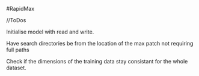 #RapidMax





//ToDos

Initialise model with read and write.

Have search directories be from the location of the max patch not requiring full paths

Check if the dimensions of the training data stay consistant for the whole dataset.